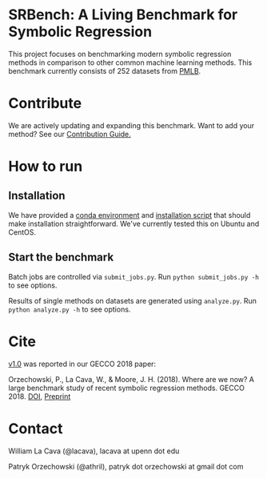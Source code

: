 # SRBench: A Living Benchmark for Symbolic Regression

This project focuses on benchmarking modern symbolic regression methods in comparison to other common machine learning methods. 
This benchmark currently consists of 252 datasets from [PMLB](https://github.com/EpistasisLab/penn-ml-benchmarks).


# Contribute

We are actively updating and expanding this benchmark. 
Want to add your method? 
See our [Contribution Guide.](CONTRIBUTING.md)

# How to run

## Installation

We have provided a [conda environment](environment.yml) and [installation script](install.sh) that should make installation straightforward.
We've currently tested this on Ubuntu and CentOS. 

## Start the benchmark

Batch jobs are controlled via `submit_jobs.py`. 
Run `python submit_jobs.py -h` to see options.

Results of single methods on datasets are generated using `analyze.py`. 
Run `python analyze.py -h` to see options. 

# Cite

[v1.0](https://github.com/EpistasisLab/regression-benchmark/releases/tag/v1.0) was reported in our GECCO 2018 paper: 

Orzechowski, P., La Cava, W., & Moore, J. H. (2018). 
Where are we now? A large benchmark study of recent symbolic regression methods. 
GECCO 2018. [DOI](https://doi.org/10.1145/3205455.3205539), [Preprint](https://www.researchgate.net/profile/Patryk_Orzechowski/publication/324769381_Where_are_we_now_A_large_benchmark_study_of_recent_symbolic_regression_methods/links/5ae779b70f7e9b837d392dc9/Where-are-we-now-A-large-benchmark-study-of-recent-symbolic-regression-methods.pdf)


# Contact

William La Cava (@lacava), lacava at upenn dot edu

Patryk Orzechowski (@athril), patryk dot orzechowski at gmail dot com
